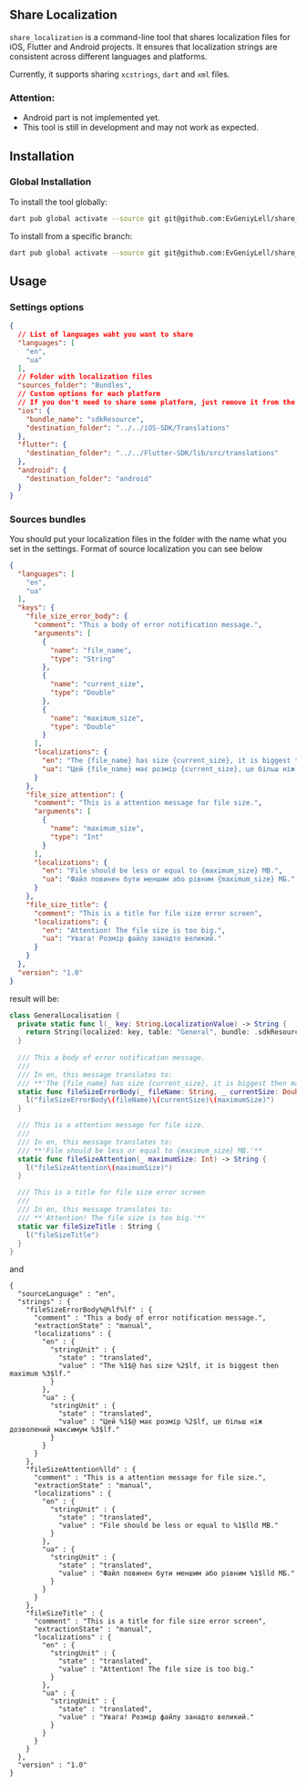 ## Share Localization

`share_localization` is a command-line tool that shares localization files 
for iOS, Flutter and Android projects. 
It ensures that localization strings are consistent across different languages and platforms.

Currently, it supports sharing `xcstrings`, `dart` and `xml` files.

### Attention: 
- Android part is not implemented yet.
- This tool is still in development and may not work as expected. 

## Installation

### Global Installation

To install the tool globally:

```bash
dart pub global activate --source git git@github.com:EvGeniyLell/share_localization.git
```

To install from a specific branch:

```bash
dart pub global activate --source git git@github.com:EvGeniyLell/share_localization.git --git-ref BranchName
```

## Usage

### Settings options

```json
{
  // List of languages waht you want to share
  "languages": [
    "en",
    "ua"
  ],
  // Folder with localization files
  "sources_folder": "Bundles",
  // Custom options for each platform
  // If you don't need to share some platform, just remove it from the settings
  "ios": {
    "bundle_name": "sdkResource",
    "destination_folder": "../../iOS-SDK/Translations"
  },
  "flutter": {
    "destination_folder": "../../Flutter-SDK/lib/src/translations"
  },
  "android": {
    "destination_folder": "android"
  }
}
```
### Sources bundles

You should put your localization files in the folder with the name what you set in the settings.
Format of source localization you can see below

```json
{
  "languages": [
    "en",
    "ua"
  ],
  "keys": {
    "file_size_error_body": {
      "comment": "This a body of error notification message.",
      "arguments": [
        {
          "name": "file_name",
          "type": "String"
        },
        {
          "name": "current_size",
          "type": "Double"
        },
        {
          "name": "maximum_size",
          "type": "Double"
        }
      ],
      "localizations": {
        "en": "The {file_name} has size {current_size}, it is biggest then maximum {maximum_size}.",
        "ua": "Цей {file_name} має розмір {current_size}, це більш ніж дозволений максимум {maximum_size}."
      }
    },
    "file_size_attention": {
      "comment": "This is a attention message for file size.",
      "arguments": [
        {
          "name": "maximum_size",
          "type": "Int"
        }
      ],
      "localizations": {
        "en": "File should be less or equal to {maximum_size} MB.",
        "ua": "Файл повинен бути меншим або рівним {maximum_size} МБ."
      }
    },
    "file_size_title": {
      "comment": "This is a title for file size error screen",
      "localizations": {
        "en": "Attention! The file size is too big.",
        "ua": "Увага! Розмір файлу занадто великий."
      }
    }
  },
  "version": "1.0"
}
```

result will be:

```swift
class GeneralLocalisation {
  private static func l(_ key: String.LocalizationValue) -> String {
    return String(localized: key, table: "General", bundle: .sdkResource)
  }
  
  /// This a body of error notification message.
  ///
  /// In en, this message translates to:
  /// **'The {file_name} has size {current_size}, it is biggest then maximum {maximum_size}.'**
  static func fileSizeErrorBody(_ fileName: String, _ currentSize: Double, _ maximumSize: Double) -> String {
    l("fileSizeErrorBody\(fileName)\(currentSize)\(maximumSize)")
  }

  /// This is a attention message for file size.
  ///
  /// In en, this message translates to:
  /// **'File should be less or equal to {maximum_size} MB.'**
  static func fileSizeAttention(_ maximumSize: Int) -> String {
    l("fileSizeAttention\(maximumSize)")
  }

  /// This is a title for file size error screen
  ///
  /// In en, this message translates to:
  /// **'Attention! The file size is too big.'**
  static var fileSizeTitle : String {
    l("fileSizeTitle")
  }  
}
```

and

```xcstrings
{
  "sourceLanguage" : "en",
  "strings" : {
    "fileSizeErrorBody%@%lf%lf" : {
      "comment" : "This a body of error notification message.",
      "extractionState" : "manual",
      "localizations" : {
        "en" : {
          "stringUnit" : {
            "state" : "translated",
            "value" : "The %1$@ has size %2$lf, it is biggest then maximum %3$lf."
          }
        },
        "ua" : {
          "stringUnit" : {
            "state" : "translated",
            "value" : "Цей %1$@ має розмір %2$lf, це більш ніж дозволений максимум %3$lf."
          }
        }
      }
    },
    "fileSizeAttention%lld" : {
      "comment" : "This is a attention message for file size.",
      "extractionState" : "manual",
      "localizations" : {
        "en" : {
          "stringUnit" : {
            "state" : "translated",
            "value" : "File should be less or equal to %1$lld MB."
          }
        },
        "ua" : {
          "stringUnit" : {
            "state" : "translated",
            "value" : "Файл повинен бути меншим або рівним %1$lld МБ."
          }
        }
      }
    },
    "fileSizeTitle" : {
      "comment" : "This is a title for file size error screen",
      "extractionState" : "manual",
      "localizations" : {
        "en" : {
          "stringUnit" : {
            "state" : "translated",
            "value" : "Attention! The file size is too big."
          }
        },
        "ua" : {
          "stringUnit" : {
            "state" : "translated",
            "value" : "Увага! Розмір файлу занадто великий."
          }
        }
      }
    }
  },
  "version" : "1.0"
}
```

